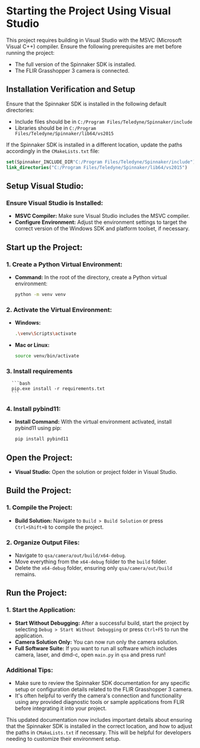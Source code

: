 # Starting the Project Using Visual Studio

This project requires building in Visual Studio with the MSVC (Microsoft Visual C++) compiler. Ensure the following prerequisites are met before running the project:

- The full version of the Spinnaker SDK is installed.
- The FLIR Grasshopper 3 camera is connected.

## Installation Verification and Setup

Ensure that the Spinnaker SDK is installed in the following default directories:

- Include files should be in `C:/Program Files/Teledyne/Spinnaker/include`
- Libraries should be in `C:/Program Files/Teledyne/Spinnaker/lib64/vs2015`

If the Spinnaker SDK is installed in a different location, update the paths accordingly in the `CMakeLists.txt` file:

```cmake
set(Spinnaker_INCLUDE_DIR"C:/Program Files/Teledyne/Spinnaker/include")
link_directories("C:/Program Files/Teledyne/Spinnaker/lib64/vs2015")
```

## Setup Visual Studio:

### Ensure Visual Studio is Installed:
   - **MSVC Compiler:** Make sure Visual Studio includes the MSVC compiler.
   - **Configure Environment:** Adjust the environment settings to target the correct version of the Windows SDK and platform toolset, if necessary.

## Start up the Project:

### 1. Create a Python Virtual Environment:
   - **Command:** In the root of the directory, create a Python virtual environment:
     ```bash
     python -m venv venv
     ```


### 2. Activate the Virtual Environment:
   - **Windows:**
     ```bash
     .\venv\Scripts\activate
     ```
   - **Mac or Linux:**
     ```bash
     source venv/bin/activate
     ```

### 3. Install requirements
      ```bash
      pip.exe install -r requirements.txt
      ```

### 4. Install pybind11:
   - **Install Command:** With the virtual environment activated, install pybind11 using pip:
     ```bash
     pip install pybind11
     ```

## Open the Project:

- **Visual Studio:** Open the solution or project folder in Visual Studio.

## Build the Project:

### 1. Compile the Project:
   - **Build Solution:** Navigate to `Build > Build Solution` or press `Ctrl+Shift+B` to compile the project.

### 2. Organize Output Files:
   - Navigate to `qsa/camera/out/build/x64-debug`.
   - Move everything from the `x64-debug` folder to the `build` folder.
   - Delete the `x64-debug` folder, ensuring only `qsa/camera/out/build` remains.

## Run the Project:

### 1. Start the Application:
   - **Start Without Debugging:** After a successful build, start the project by selecting `Debug > Start Without Debugging` or press `Ctrl+F5` to run the application.
   - **Camera Solution Only:** You can now run only the camera solution.
   - **Full Software Suite:** If you want to run all software which includes camera, laser, and dmd-c, open `main.py` in `qsa` and press run!



### Additional Tips:
- Make sure to review the Spinnaker SDK documentation for any specific setup or configuration details related to the FLIR Grasshopper 3 camera.
- It's often helpful to verify the camera's connection and functionality using any provided diagnostic tools or sample applications from FLIR before integrating it into your project.

This updated documentation now includes important details about ensuring that the Spinnaker SDK is installed in the correct location, and how to adjust the paths in `CMakeLists.txt` if necessary. This will be helpful for developers needing to customize their environment setup.
